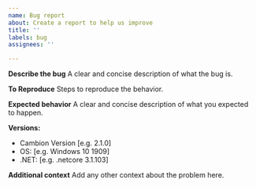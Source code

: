 ```yaml
---
name: Bug report
about: Create a report to help us improve
title: ''
labels: bug
assignees: ''

---
```


**Describe the bug**
A clear and concise description of what the bug is.

**To Reproduce**
Steps to reproduce the behavior.

**Expected behavior**
A clear and concise description of what you expected to happen.

**Versions:**
 - Cambion Version [e.g. 2.1.0]
 - OS: [e.g. Windows 10 1909]
 - .NET: [e.g. .netcore 3.1.103]

**Additional context**
Add any other context about the problem here.
